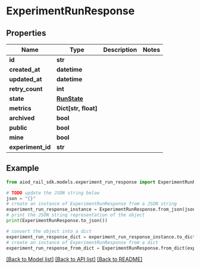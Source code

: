 # ExperimentRunResponse


## Properties

Name | Type | Description | Notes
------------ | ------------- | ------------- | -------------
**id** | **str** |  | 
**created_at** | **datetime** |  | 
**updated_at** | **datetime** |  | 
**retry_count** | **int** |  | 
**state** | [**RunState**](RunState.md) |  | 
**metrics** | **Dict[str, float]** |  | 
**archived** | **bool** |  | 
**public** | **bool** |  | 
**mine** | **bool** |  | 
**experiment_id** | **str** |  | 

## Example

```python
from aiod_rail_sdk.models.experiment_run_response import ExperimentRunResponse

# TODO update the JSON string below
json = "{}"
# create an instance of ExperimentRunResponse from a JSON string
experiment_run_response_instance = ExperimentRunResponse.from_json(json)
# print the JSON string representation of the object
print(ExperimentRunResponse.to_json())

# convert the object into a dict
experiment_run_response_dict = experiment_run_response_instance.to_dict()
# create an instance of ExperimentRunResponse from a dict
experiment_run_response_from_dict = ExperimentRunResponse.from_dict(experiment_run_response_dict)
```
[[Back to Model list]](../README.md#documentation-for-models) [[Back to API list]](../README.md#documentation-for-api-endpoints) [[Back to README]](../README.md)


